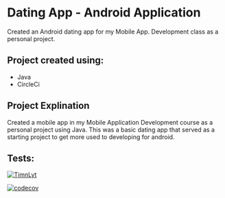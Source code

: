 # Dating App - Android Application
Created an Android dating app for my Mobile App. Development class as a personal project.

## Project created using:
* Java 
* CircleCi

## Project Explination
Created a mobile app in my Mobile Application Development course as a personal project using Java. This was a basic dating app that served as a starting project to get more used to developing for android.

## Tests:
[![TimnLyt](https://circleci.com/gh/TimnLyt/HelloWorld.svg?style=svg)](https://app.circleci.com/pipelines/github/TimnLyt/HelloWorld)

[![codecov](https://codecov.io/gh/TimnLyt/HelloWorld/branch/main/graph/badge.svg?token=XXF0FS683I)](https://codecov.io/gh/TimnLyt/HelloWorld)
